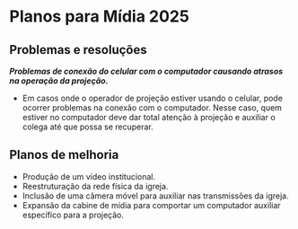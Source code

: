 # Planos para Mídia 2025

## Problemas e resoluções

**_Problemas de conexão do celular com o computador causando atrasos na operação da projeção._**

- Em casos onde o operador de projeção estiver usando o celular, pode ocorrer problemas na conexão com o computador. Nesse caso, quem estiver no computador deve dar total atenção à projeção e auxiliar o colega até que possa se recuperar.

## Planos de melhoria

- Produção de um vídeo institucional.
- Reestruturação da rede física da igreja.
- Inclusão de uma câmera móvel para auxiliar nas transmissões da igreja.
- Expansão da cabine de mídia para comportar um computador auxiliar específico para a projeção.
